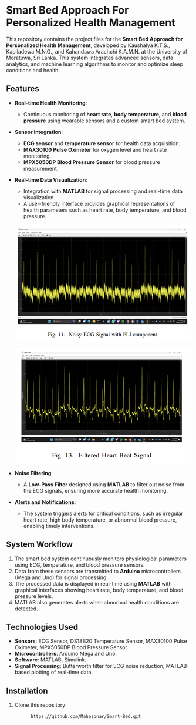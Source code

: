 # Smart Bed Approach For Personalized Health Management

This repository contains the project files for the **Smart Bed Approach for Personalized Health Management**, developed by Kaushalya K.T.S., Kapiladewa M.N.G., and Kahandawa Arachchi K.A.M.N. at the University of Moratuwa, Sri Lanka. This system integrates advanced sensors, data analytics, and machine learning algorithms to monitor and optimize sleep conditions and health.

## Features

- **Real-time Health Monitoring**:
  - Continuous monitoring of **heart rate**, **body temperature**, and **blood pressure** using wearable sensors and a custom smart bed system.
  
- **Sensor Integration**:
  - **ECG sensor** and **temperature sensor** for health data acquisition.
  - **MAX30100 Pulse Oximeter** for oxygen level and heart rate monitoring.
  - **MPX5050DP Blood Pressure Sensor** for blood pressure measurement.

- **Real-time Data Visualization**:
  - Integration with **MATLAB** for signal processing and real-time data visualization.
  - A user-friendly interface provides graphical representations of health parameters such as heart rate, body temperature, and blood pressure.

  ![Noisy Heart Beat Signal](NoisySignal.png)

  ![Heart Beat Signal](Signal.png)

- **Noise Filtering**:
  - A **Low-Pass Filter** designed using **MATLAB** to filter out noise from the ECG signals, ensuring more accurate health monitoring.

- **Alerts and Notifications**:
  - The system triggers alerts for critical conditions, such as irregular heart rate, high body temperature, or abnormal blood pressure, enabling timely interventions.

## System Workflow

1. The smart bed system continuously monitors physiological parameters using ECG, temperature, and blood pressure sensors.
2. Data from these sensors are transmitted to **Arduino** microcontrollers (Mega and Uno) for signal processing.
3. The processed data is displayed in real-time using **MATLAB** with graphical interfaces showing heart rate, body temperature, and blood pressure levels.
4. MATLAB also generates alerts when abnormal health conditions are detected.

## Technologies Used

- **Sensors**: ECG Sensor, DS18B20 Temperature Sensor, MAX30100 Pulse Oximeter, MPX5050DP Blood Pressure Sensor.
- **Microcontrollers**: Arduino Mega and Uno.
- **Software**: MATLAB, Simulink.
- **Signal Processing**: Butterworth filter for ECG noise reduction, MATLAB-based plotting of real-time data.

## Installation

1. Clone this repository:
   ```bash
         https://github.com/Mahasonar/Smart-Bed.git
